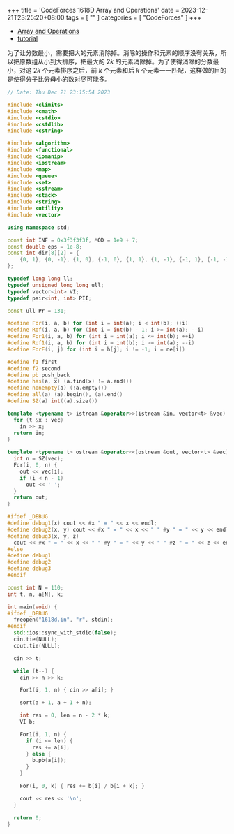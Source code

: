 +++
title = 'CodeForces 1618D Array and Operations'
date = 2023-12-21T23:25:20+08:00
tags = [ "" ]
categories = [ "CodeForces" ]
+++

- [Array and Operations](https://vjudge.net/problem/CodeForces-1618d#author=0)
- [tutorial](https://codeforces.com/blog/entry/97927)

为了让分数最小，需要把大的元素消除掉。消除的操作和元素的顺序没有关系，所以把原数组从小到大排序，把最大的 $2k$ 的元素消除掉。为了使得消除的分数最小，对这 $2k$ 个元素排序之后，前 $k$ 个元素和后 $k$ 个元素一一匹配，这样做的目的是使得分子比分母小的数对尽可能多。

```cpp
// Date: Thu Dec 21 23:15:54 2023

#include <climits>
#include <cmath>
#include <cstdio>
#include <cstdlib>
#include <cstring>

#include <algorithm>
#include <functional>
#include <iomanip>
#include <iostream>
#include <map>
#include <queue>
#include <set>
#include <sstream>
#include <stack>
#include <string>
#include <utility>
#include <vector>

using namespace std;

const int INF = 0x3f3f3f3f, MOD = 1e9 + 7;
const double eps = 1e-8;
const int dir[8][2] = {
    {0, 1}, {0, -1}, {1, 0}, {-1, 0}, {1, 1}, {1, -1}, {-1, 1}, {-1, -1},
};

typedef long long ll;
typedef unsigned long long ull;
typedef vector<int> VI;
typedef pair<int, int> PII;

const ull Pr = 131;

#define For(i, a, b) for (int i = int(a); i < int(b); ++i)
#define Rof(i, a, b) for (int i = int(b) - 1; i >= int(a); --i)
#define For1(i, a, b) for (int i = int(a); i <= int(b); ++i)
#define Rof1(i, a, b) for (int i = int(b); i >= int(a); --i)
#define ForE(i, j) for (int i = h[j]; i != -1; i = ne[i])

#define f1 first
#define f2 second
#define pb push_back
#define has(a, x) (a.find(x) != a.end())
#define nonempty(a) (!a.empty())
#define all(a) (a).begin(), (a).end()
#define SZ(a) int((a).size())

template <typename t> istream &operator>>(istream &in, vector<t> &vec) {
  for (t &x : vec)
    in >> x;
  return in;
}

template <typename t> ostream &operator<<(ostream &out, vector<t> &vec) {
  int n = SZ(vec);
  For(i, 0, n) {
    out << vec[i];
    if (i < n - 1)
      out << ' ';
  }
  return out;
}

#ifdef _DEBUG
#define debug1(x) cout << #x " = " << x << endl;
#define debug2(x, y) cout << #x " = " << x << " " #y " = " << y << endl;
#define debug3(x, y, z)                                                        \
  cout << #x " = " << x << " " #y " = " << y << " " #z " = " << z << endl;
#else
#define debug1
#define debug2
#define debug3
#endif

const int N = 110;
int t, n, a[N], k;

int main(void) {
#ifdef _DEBUG
  freopen("1618d.in", "r", stdin);
#endif
  std::ios::sync_with_stdio(false);
  cin.tie(NULL);
  cout.tie(NULL);

  cin >> t;

  while (t--) {
    cin >> n >> k;

    For1(i, 1, n) { cin >> a[i]; }

    sort(a + 1, a + 1 + n);

    int res = 0, len = n - 2 * k;
    VI b;

    For1(i, 1, n) {
      if (i <= len) {
        res += a[i];
      } else {
        b.pb(a[i]);
      }
    }

    For(i, 0, k) { res += b[i] / b[i + k]; }

    cout << res << '\n';
  }

  return 0;
}
```
